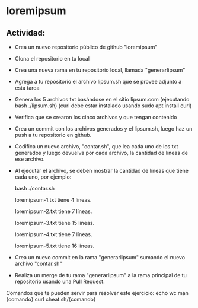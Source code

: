 # loremipsum

## Actividad:

* Crea un nuevo repositorio público de github "loremipsum"
* Clona el repositorio en tu local
* Crea una nueva rama en tu repositorio local, llamada "generarlipsum"
* Agrega  a tu repositorio el archivo lipsum.sh que se provee adjunto a esta tarea
* Genera los 5 archivos txt basándose en el sitio lipsum.com (ejecutando bash ./lipsum.sh) (curl debe estar instalado usando sudo apt install curl)
* Verifica que se crearon los cinco archivos y que tengan contenido
* Crea un commit con los archivos generados y el lipsum.sh, luego haz un push a tu repositorio en github.
* Codifica un nuevo archivo, "contar.sh", que lea cada uno de los txt generados y luego devuelva por cada archivo, la cantidad de líneas de ese archivo.
* Al ejecutar el archivo, se deben mostrar la cantidad de líneas que tiene cada uno, por ejemplo:
   
   bash ./contar.sh
   
    loremipsum-1.txt tiene 4 líneas.
   
   loremipsum-2.txt tiene 7 líneas.
   
   loremipsum-3.txt tiene 15 líneas.
   
   loremipsum-4.txt tiene 7 líneas.
   
   loremipsum-5.txt tiene 16 líneas.
* Crea un nuevo commit en la rama "generarlipsum" sumando el nuevo archivo "contar.sh"
* Realiza un merge de tu rama "generarlipsum" a la rama principal de tu repositorio usando una Pull Request.


Comandos que te pueden servir para resolver este ejercicio:
echo
wc
man {comando}
curl cheat.sh/{comando}
